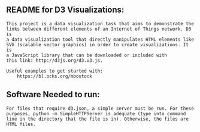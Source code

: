 ## README for D3 Visualizations:
	This project is a data visualization task that aims to demonstrate the
	links between different elements of an Internet of Things network. D3 is
	a data visualization tool that directly manipulates HTML elements like
	SVG (scalable vector graphics) in order to create visualizations. It is
	a JavaScript library that can be downloaded or included with
	this link: http://d3js.org/d3.v3.js.

	Useful examples to get started with:
		https://bl.ocks.org/mbostock

## Software Needed to run:
	For files that require d3.json, a simple server must be run. For these
	purposes, python -m SimpleHTTPServer is adequate (type into command
	line in the directory that the file is in). Otherwise, the files are
	HTML files.
